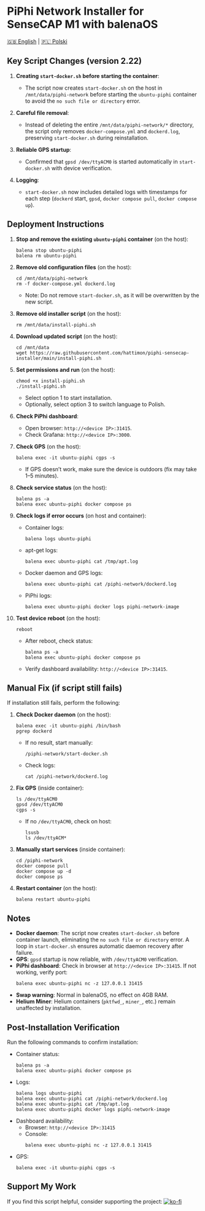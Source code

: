 # PiPhi Network Installer for SenseCAP M1 with balenaOS
[🇬🇧 English](README.md) | [🇵🇱 Polski](README-PL.md)

## Key Script Changes (version 2.22)
1. **Creating `start-docker.sh` before starting the container**:
   - The script now creates `start-docker.sh` on the host in `/mnt/data/piphi-network` before starting the `ubuntu-piphi` container to avoid the `no such file or directory` error.

2. **Careful file removal**:
   - Instead of deleting the entire `/mnt/data/piphi-network/*` directory, the script only removes `docker-compose.yml` and `dockerd.log`, preserving `start-docker.sh` during reinstallation.

3. **Reliable GPS startup**:
   - Confirmed that `gpsd /dev/ttyACM0` is started automatically in `start-docker.sh` with device verification.

4. **Logging**:
   - `start-docker.sh` now includes detailed logs with timestamps for each step (`dockerd` start, `gpsd`, `docker compose pull`, `docker compose up`).

## Deployment Instructions
1. **Stop and remove the existing `ubuntu-piphi` container** (on the host):
   ```
   balena stop ubuntu-piphi
   balena rm ubuntu-piphi
   ```

2. **Remove old configuration files** (on the host):
   ```
   cd /mnt/data/piphi-network
   rm -f docker-compose.yml dockerd.log
   ```
   - Note: Do not remove `start-docker.sh`, as it will be overwritten by the new script.

3. **Remove old installer script** (on the host):
   ```
   rm /mnt/data/install-piphi.sh
   ```

4. **Download updated script** (on the host):
   ```
   cd /mnt/data
   wget https://raw.githubusercontent.com/hattimon/piphi-sensecap-installer/main/install-piphi.sh
   ```

5. **Set permissions and run** (on the host):
   ```
   chmod +x install-piphi.sh
   ./install-piphi.sh
   ```
   - Select option 1 to start installation.
   - Optionally, select option 3 to switch language to Polish.

6. **Check PiPhi dashboard**:
   - Open browser: `http://<device IP>:31415`.
   - Check Grafana: `http://<device IP>:3000`.

7. **Check GPS** (on the host):
   ```
   balena exec -it ubuntu-piphi cgps -s
   ```
   - If GPS doesn’t work, make sure the device is outdoors (fix may take 1–5 minutes).

8. **Check service status** (on the host):
   ```
   balena ps -a
   balena exec ubuntu-piphi docker compose ps
   ```

9. **Check logs if error occurs** (on host and container):
   - Container logs:
     ```
     balena logs ubuntu-piphi
     ```
   - apt-get logs:
     ```
     balena exec ubuntu-piphi cat /tmp/apt.log
     ```
   - Docker daemon and GPS logs:
     ```
     balena exec ubuntu-piphi cat /piphi-network/dockerd.log
     ```
   - PiPhi logs:
     ```
     balena exec ubuntu-piphi docker logs piphi-network-image
     ```

10. **Test device reboot** (on the host):
    ```
    reboot
    ```
    - After reboot, check status:
      ```
      balena ps -a
      balena exec ubuntu-piphi docker compose ps
      ```
    - Verify dashboard availability: `http://<device IP>:31415`.

## Manual Fix (if script still fails)
If installation still fails, perform the following:

1. **Check Docker daemon** (on the host):
   ```
   balena exec -it ubuntu-piphi /bin/bash
   pgrep dockerd
   ```
   - If no result, start manually:
     ```
     /piphi-network/start-docker.sh
     ```
   - Check logs:
     ```
     cat /piphi-network/dockerd.log
     ```

2. **Fix GPS** (inside container):
   ```
   ls /dev/ttyACM0
   gpsd /dev/ttyACM0
   cgps -s
   ```
   - If no `/dev/ttyACM0`, check on host:
     ```
     lsusb
     ls /dev/ttyACM*
     ```

3. **Manually start services** (inside container):
   ```
   cd /piphi-network
   docker compose pull
   docker compose up -d
   docker compose ps
   ```

4. **Restart container** (on the host):
   ```
   balena restart ubuntu-piphi
   ```

## Notes
- **Docker daemon**: The script now creates `start-docker.sh` before container launch, eliminating the `no such file or directory` error. A loop in `start-docker.sh` ensures automatic daemon recovery after failure.
- **GPS**: `gpsd` startup is now reliable, with `/dev/ttyACM0` verification.
- **PiPhi dashboard**: Check in browser at `http://<device IP>:31415`. If not working, verify port:
  ```
  balena exec ubuntu-piphi nc -z 127.0.0.1 31415
  ```
- **Swap warning**: Normal in balenaOS, no effect on 4GB RAM.
- **Helium Miner**: Helium containers (`pktfwd_`, `miner_`, etc.) remain unaffected by installation.

## Post-Installation Verification
Run the following commands to confirm installation:

- Container status:
  ```
  balena ps -a
  balena exec ubuntu-piphi docker compose ps
  ```
- Logs:
  ```
  balena logs ubuntu-piphi
  balena exec ubuntu-piphi cat /piphi-network/dockerd.log
  balena exec ubuntu-piphi cat /tmp/apt.log
  balena exec ubuntu-piphi docker logs piphi-network-image
  ```
- Dashboard availability:
  - Browser: `http://<device IP>:31415`
  - Console:
    ```
    balena exec ubuntu-piphi nc -z 127.0.0.1 31415
    ```
- GPS:
  ```
  balena exec -it ubuntu-piphi cgps -s
  ```

## Support My Work
If you find this script helpful, consider supporting the project:
[![ko-fi](https://ko-fi.com/img/githubbutton_sm.svg)](https://ko-fi.com/B0B01KMW5G)
